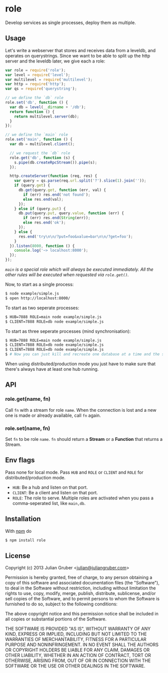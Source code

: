 
# role

Develop services as single processes, deploy them as multiple.

## Usage

Let's write a webserver that stores and receives data from a leveldb, and
operates on querystrings. Since we want to be able to split up the http
server and the leveldb later, we give each a role:

```js
var role = require('role');
var level = require('level');
var multilevel = require('multilevel');
var http = require('http');
var qs = require('querystring');

// we define the `db` role
role.set('db', function () {
  var db = level(__dirname + '/db');
  return function () {
    return multilevel.server(db);
  }
});

// we define the `main` role
role.set('main', function () {
  var db = multilevel.client();

  // we request the `db` role
  role.get('db', function (s) {
    s.pipe(db.createRpcStream()).pipe(s);
  });

  http.createServer(function (req, res) {
    var query = qs.parse(req.url.split('?').slice(1).join(''));
    if (query.get) {
      db.get(query.get, function (err, val) {
        if (err) res.end('not found');
        else res.end(val);
      });
    } else if (query.put) {
      db.put(query.put, query.value, function (err) {
        if (err) res.end(String(err));
        else res.end('ok');
      });
    } else {
      res.end('try\n\n/?put=foo&value=bar\n\n/?get=foo');
    }
  }).listen(8000, function () {
    console.log('~> localhost:8000');
  });
});
```

*`main` is a special role which will always be executed immediately. All the
other rules will be executed when requested via `role.get()`.*

Now, to start as a single process:

```bash
$ node example/simple.js
$ open http://localhost:8000/
```

To start as two seperate processes:

```bash
$ HUB=7888 ROLE=main node example/simple.js 
$ CLIENT=7888 ROLE=db node example/simple.js 
```

To start as three seperate processes (mind synchronisation):

```bash
$ HUB=7888 ROLE=main node example/simple.js 
$ CLIENT=7888 ROLE=db node example/simple.js 
$ CLIENT=7888 ROLE=db node example/simple.js 
$ # Now you can just kill and recreate one database at a time and the site will stay up.
```

When using distributed/production mode you just have to make sure that there's
always have at least one hub running.

## API

### role.get(name, fn)

Call `fn` with a stream for role `name`. When the connection is lost and a new
one is made or already available, call `fn` again.

### role.set(name, fn)

Set `fn` to be role `name`. `fn` should return a **Stream** or a **Function**
that returns a Stream.

## Env flags

Pass none for local mode. Pass `HUB` and `ROLE` or `CLIENT` and `ROLE` for
distributed/production mode.

* `HUB`: Be a hub and listen on that port.
* `CLIENT`: Be a client and listen on that port.
* `ROLE`: The role to serve. Multiple roles are activated when you pass a comma-seperated list, like `main,db`.

## Installation

With [npm](http://npmjs.org) do

```bash
$ npm install role
```

## License

Copyright (c) 2013 Julian Gruber &lt;julian@juliangruber.com&gt;

Permission is hereby granted, free of charge, to any person obtaining a copy
of this software and associated documentation files (the "Software"), to deal
in the Software without restriction, including without limitation the rights
to use, copy, modify, merge, publish, distribute, sublicense, and/or sell
copies of the Software, and to permit persons to whom the Software is
furnished to do so, subject to the following conditions:

The above copyright notice and this permission notice shall be included in
all copies or substantial portions of the Software.

THE SOFTWARE IS PROVIDED "AS IS", WITHOUT WARRANTY OF ANY KIND, EXPRESS OR
IMPLIED, INCLUDING BUT NOT LIMITED TO THE WARRANTIES OF MERCHANTABILITY,
FITNESS FOR A PARTICULAR PURPOSE AND NONINFRINGEMENT. IN NO EVENT SHALL THE
AUTHORS OR COPYRIGHT HOLDERS BE LIABLE FOR ANY CLAIM, DAMAGES OR OTHER
LIABILITY, WHETHER IN AN ACTION OF CONTRACT, TORT OR OTHERWISE, ARISING FROM,
OUT OF OR IN CONNECTION WITH THE SOFTWARE OR THE USE OR OTHER DEALINGS IN
THE SOFTWARE.
